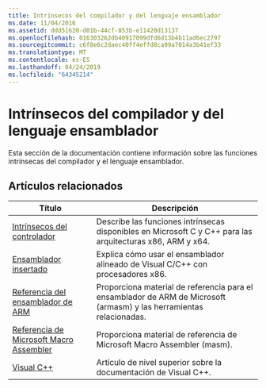 ```yaml
---
title: Intrínsecos del compilador y del lenguaje ensamblador
ms.date: 11/04/2016
ms.assetid: ddd51620-d01b-44cf-853b-e11420d13137
ms.openlocfilehash: 016303262db40917099dfd6d13b4b11ad6ec2797
ms.sourcegitcommit: c6f8e6c2daec40ff4effd8ca99a7014a3b41ef33
ms.translationtype: MT
ms.contentlocale: es-ES
ms.lasthandoff: 04/24/2019
ms.locfileid: "64345214"
---
```

# <a name="compiler-intrinsics-and-assembly-language"></a>Intrínsecos del compilador y del lenguaje ensamblador

Esta sección de la documentación contiene información sobre las funciones intrínsecas del compilador y el lenguaje ensamblador.

## <a name="related-articles"></a>Artículos relacionados

|Título|Descripción|
|-----------|-----------------|
|[Intrínsecos del controlador](../intrinsics/compiler-intrinsics.md)|Describe las funciones intrínsecas disponibles en Microsoft C y C++ para las arquitecturas x86, ARM y x64.|
|[Ensamblador insertado](../assembler/inline/inline-assembler.md)|Explica cómo usar el ensamblador alineado de Visual C/C++ con procesadores x86.|
|[Referencia del ensamblador de ARM](../assembler/arm/arm-assembler-reference.md)|Proporciona material de referencia para el ensamblador de ARM de Microsoft (armasm) y las herramientas relacionadas.|
|[Referencia de Microsoft Macro Assembler](../assembler/masm/microsoft-macro-assembler-reference.md)|Proporciona material de referencia de Microsoft Macro Assembler (masm).|
|[Visual C++](../overview/visual-cpp-in-visual-studio.md)|Artículo de nivel superior sobre la documentación de Visual C++.|